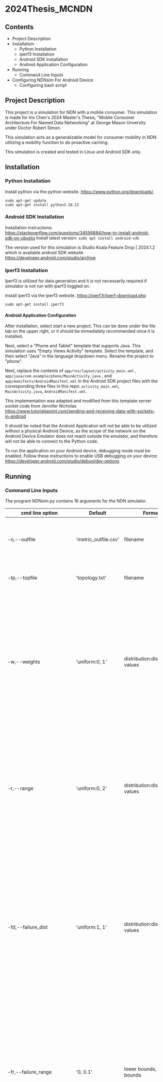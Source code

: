 # 2024Thesis_MCNDN

## Contents
 - Project Description
 - Installation
 	- Python Installation
 	- iperf3 Installation
 	- Android SDK Installation
   - Android Application Configuration
 - Running
 	- Command Line Inputs
  - Configuring NDNsim For Android Device
 	- Configuring bash script

## Project Description

This project is a simulation for NDN with a mobile consumer. This simulation is made for Iris Chen's 2024 Master's Thesis, "Mobile Consumer Architecture For Named Data Networking" at George Mason Unversity under Doctor Robert Simon.

This simulation acts as a generalizable model for consumer mobility in NDN utilizing a mobility function to do proactive caching. 

This simulation is created and tested in Linux and Android SDK only.

## Installation

### Python Installation

Install python via the python website. https://www.python.org/downloads/
```
sudo apt-get update
sudo apt-get install python3.10.12
```

### Android SDK Installation

Installation instructions: https://stackoverflow.com/questions/34556884/how-to-install-android-sdk-on-ubuntu
Install latest version: 
```sudo apt install android-sdk```

The version used for this simulation is Studio Koala Feature Drop | 2024.1.2 which is available android SDK website https://developer.android.com/studio/archive

### Iperf3 Installation

Iperf3 is utilized for data generation and it is not necessarily required if simulator is not run with iperf3 toggled on. 

Install iperf3 via the iperf3 website. https://iperf.fr/iperf-download.php
```
sudo apt-get install iperf3
```


#### Android Application Configuration

After installation, select start a new project. This can be done under the file tab on the upper right, or it should be immediately recommended once it is installed.

Next, select a "Phone and Tablet" template that supports Java. This simulation uses "Empty Views Activity" template. Select the template, and then select "Java" in the language dropdown menu. Rename the project to "phone". 

Next, replace the contents of `app/res/layout/activity_main.xml` , `app/java/com.example/phone/MainActivity.java` , and `app/manifests/AndroidManifest.xml` in the Android SDK project files with the corresponding three files in this repo: `activity_main.xml`, `MainActivity.java`, `AndroidManifest.xml`. 

This implementation was adapted and modified from this template server socket code from Jennifer Nicholas https://www.tutorialspoint.com/sending-and-receiving-data-with-sockets-in-android

It should be noted that the Android Application will not be able to be utilized without a physical Android Device, as the scope of the network on the Android Device Emulator does not reach outside the emulator, and therefore will not be able to connect to the Python code. 

To run the application on your Android device, debugging mode must be enabled. Follow these instructions to enable USB debugging on your device: https://developer.android.com/studio/debug/dev-options


## Running

### Command Line Inputs

The program NDNsim.py contains 16 arguments for the NDN simulator.

| cmd line option    | Default	| Format | Description |
| -------- | ------- |  ------- |  ------- | 
| -o,--outfile	| 'metric_outfile.csv'	| filename | Output file for simulation metrics. Appended to if exists already, creates if not. |
| -tp,--topfile	| 'topology.txt'	| filename | The file to read in the topology of the NDN system. |
| -w,--weights	| 'uniform:0, 1'	| distribution:distrubution values | The lambda_ values (aka transmission rates) for each link in the topology chosen from the given probability distribution. The default, "uniform:0, 1" means that each link has a transmission rate chosen by the uniform probability distrobution between 0-1 |
| -r,--range	| 'uniform:0, 2'	| distribution:distrubution values | The probability distribution of each node's transmission range.Eg, the default: "uniform:0, 2" means that each node's transmission range is determined by the uniform probability distribution between 0 and 2. |
| -fd,--failure_dist	| 'uniform:1, 1'	| distribution:distrubution values | The probability distribution for the probability that a packet will fail when sent to the next node. Eg, "uniform:0, 0.5" means that every time a packet is being sent to another node,	the possibility of it being sent is determined by the uniform probability distribution between 0 and 0.5. |
| -fr,--failure_range	| '0, 0.1'	| lower bounds, upper bounds | The percentage (from x to y) for the probability that a packet will fail when sent to the next node.	Eg, "0.1, 0.5" means that every time a packet is being sent to another node,the possibility of it failing to be sent is between 10% and 50%."|
| -pnco, --phone_node_connect_order	| '3:uniform:0, 8' | amount to generate: distribution: distrubution values | The probability distribution for the pattern in which the mobile consumer	will disconnect and re-connect to nodes in the topology.	Eg, the default: \"3:uniform:0, 8\" means that the phone will select the next node	to travel to by using the uniform probability distirbution between 0-8. It selects 3 times. |
| -v, --velocity	| 'uniform:0, 2'	| distribution:distrubution values | The probability distribution of MC's velocity at each gateway connection. Eg, the default: "uniform:0, 2" means that at each node the mobile consumer is connecting to, they are travelling at a speed chosen by the uniform probability distribution between 0 and 2. |
| -pgn, --pktgen_num	| 5	| number of packets to generate | When generating dummy data, determines how many data packets to generate. |
| -pd, --precache_dist	| 'uniform:0, 0.01'	| distribution:distrubution values | The probability distribution for determining whether a packet will be precached through the topology or through the infrastructure. Eg, "uniform:0, 0.5" means that if the probability of link failure on the link path	from the current location to the destination node (based on the link failure distribution) is greater than a value between 0.0 and 0.5 (chosen by the uniform distribution), then the packet	will be delivered through the infrastructure instead of the topology. |
| -l, --linger	| 'uniform:0, 0.5'	| distribution:distrubution values | The probability distribution for MC's linger time at each gateway connection. Eg, the default: "uniform:0, 0.5" means that at each node the mobile consumer is connecting to, they are in range of that node for x seconds as determined by the uniform probability distribution between 0 and 0.5. |
| -d, --delta	| '3:uniform:0, 0.5' | amount to generate: distribution: distrubution values | The probability distribution of deadline in seconds before the data expires. Eg, the default: "3:uniform:0, 0.5" means that the data packet must be received by the MC before the amount of seconds selected by the uniform probability distribution, between 0-0.5, before the MC moves and the interest is re-sent. This happens again 2 more times. |
| -to, --timeout	| 5	| value | Deadline to resend for packets if you dont receive in timeout amount of seconds. timeout scenario: data packet is dropped before delta/linger has expired, we want to resend so we might be able to get the data before delta/linger expires. |
| -log, --logging	| False	| True or False | Toggle to determine whether all logging information will be printed. |
| -pt, --phone_test	| False	| True or False | Toggle to determine whether the simulation will connect to the Android Phone to receive the initial interest packet and send final data. |
| -ipt, --iperf_test	| False	| True or False | Toggle to determine whether the simulation will generate dummy data or generate data via iperf3. |

To run with default values, you can simply use:
```python3 NDNsim.py```
To run with command line inputs: 
```
python3 NDNsim.py -o "metric_outfile.csv" -tp "topology.txt" -w "uniform:0, 1" -r "uniform:0, 2" -fd "uniform:1, 1" -fr "0, 0.01" -pnco "3:uniform:0, 8" -v "uniform:0, 2" -pgn "5" -pd "uniform:0, 0.01" -l "uniform:0, 0.5" -d "3:uniform:0, 0.5" -to "5" -log "False" -pt "False" -ipt "False"
```

### Configuring NDNsim For Android Device

To run with the Android Device, first run the Android application using the debugging button or run button on Android SDK. It should have an IP port, and "Not Connected" on the top of screen with a button that says "SEND INTEREST" at the bottom. 

The IP may be different depending on your network connection, so please modify `NDNsim.py` line 17 to reflect the IP displayed on your Android Device. It should be noted that simply 'localhost' will not work.

`phone_ip =  '192.168.1.207'`

Next, run the python code with the phone_test option on

`python3 NDNsim.py -pt True`

Now, unless you are waiting for iperf3 to generate data, the text on the Android App should read "Connected". Now that it is connected, tap the "SEND INTEREST" button to begin the NDN simulator.

Once the simulator is complete, you should see the requested data displayed on the phone screen. This may be dummy data (The numbers 1, 2, 3, 4, 5) or the generated iperf3 data.

### Configuring bash script

The file NDNsim_bash.sh allows you to execute batch runs of NDNsim.py with your specified parameters. The lines 2 through 11 allow you to specify the parameters for each run you are interested in executing. 

For example, if you want to execute 5 runs of NDNsim.py with the same topology file and the varying timeouts as 5, 4, 3, 2, and 1, then you would change line 5 of NDNsim_bash.sh to be: 
`TIMEOUT=("5" "4" "3" "2" "1")`

You will additionally need to modify all other parameters to match the same number of runs that you plan on making. So for example, you would also need to modify line 2 to be: 
`TOPFILE=("topology.txt" "topology.txt" "topology.txt" "topology.txt" "topology.txt")`

To use the bash script, simply run ```bash NDNsim_bash.sh``` after modifying the file to your specifications.

